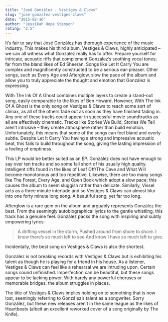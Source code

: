 ```yaml
---
title: "José González - Vestiges & Claws"
slug: "jose-gonzalez-vestiges-claws"
date: "2015-02-16"
author: "Jessikah Hope Stenson"
rating: "2.5"
---
```


It’s fair to say that José González has thorough experience of the music industry. This makes his third album, Vestiges & Claws, highly anticipated – we can all witness what Gonzalez really has to offer. Prepare yourself for intricate, acoustic riffs that complement González’s soothing vocal tones; far from the bland likes of Ed Sheeran. Songs like Let It Carry You are complex and magnificently constructed to be a serious ear-pleaser. Other songs, such as Every Age and Afterglow, slow the pace of the album and allow you to truly appreciate the thought and emotion that González is expressing.

With The Ink Of A Ghost combines multiple layers to create a stand–out song, easily comparable to the likes of Ben Howard. However, With The Ink Of A Ghost is the only song on Vestiges & Claws to reach some sort of climax, as all of the others fade out as soon as they have finished fading in. Any one of these tracks could appear in successful movie soundtracks as all are effectively cinematic. Tracks like Stories We Build, Stories We Tell aren’t intrusive – they create atmosphere rather than build emotion. Unfortunately, this means that some of the songs can feel bland and overly subtle. Despite Let It Carry You having a strong and impressive acoustic beat, this fails to build throughout the song, giving the lasting impression of a feeling of emptiness.

This LP would be better suited as an EP. González does not have enough to say over ten tracks and so some fall short of his usually high quality. Intelligent riffs found in the likes of Leaf Off/The Cave and What Will become monotonous and too repetitive. Likewise, there are too many songs like The Forest, Every Age, and Open Book which adopt a slow pace; this causes the album to seem sluggish rather than delicate. Similarly, Vissel acts as a three minute interlude and so Vestiges & Claws can almost blur into one forty minute long song. A beautiful song, yet far too long.

Afterglow is a rare gem on the album and arguably represents González the best. From the seemingly autobiographical lyrics to the gentle whistling, this track has a genuine feel. González packs the song with inspiring and subtly empowering lyrics:

> A drifting vessel in the storm, Pushed around from shore to shore. I know there’s so much left to see And know I have so much left to give.

Incidentally, the best song on Vestiges & Claws is also the shortest.

González is not breaking records with Vestiges & Claws but is exhibiting his talent as though he is playing for a friend in his house. As a listener, Vestiges & Claws can feel like a rehearsal we are intruding upon. Certain songs sound unfinished. Imperfection can be beautiful, but these songs appear to be lacking power. With barely any powerful choruses or memorable bridges, the album struggles in places.

The title of Vestiges & Claws implies holding on to something that is now lost, seemingly referring to González’s talent as a songwriter. Sorry González, but these new releases aren’t in the same league as the likes of Heartbeats (albeit an excellent reworked cover of a song originally by The Knife).
